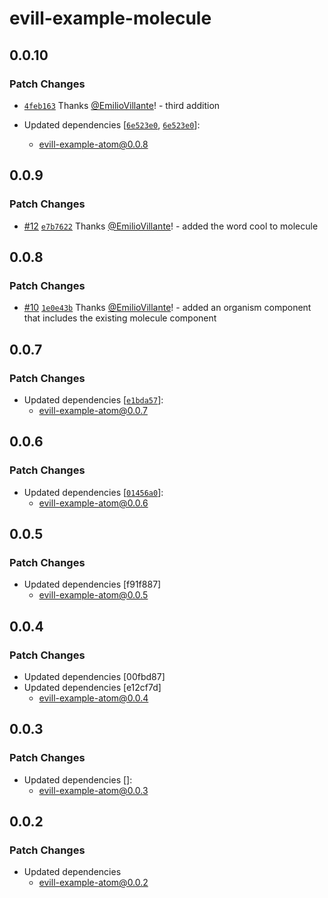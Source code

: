 # evill-example-molecule

## 0.0.10

### Patch Changes

- [`4feb163`](https://github.com/EmilioVillante/design-system-monorepo-poc/commit/4feb1637a4a9b7ebcfcdb018fcf28f545ac59543) Thanks [@EmilioVillante](https://github.com/EmilioVillante)! - third addition

- Updated dependencies [[`6e523e0`](https://github.com/EmilioVillante/design-system-monorepo-poc/commit/6e523e0d676606f1e8d786d8cb2ef8a5d9ded1ec), [`6e523e0`](https://github.com/EmilioVillante/design-system-monorepo-poc/commit/6e523e0d676606f1e8d786d8cb2ef8a5d9ded1ec)]:
  - evill-example-atom@0.0.8

## 0.0.9

### Patch Changes

- [#12](https://github.com/EmilioVillante/design-system-monorepo-poc/pull/12) [`e7b7622`](https://github.com/EmilioVillante/design-system-monorepo-poc/commit/e7b7622dbc3c186f712577249d6e18017a5399d7) Thanks [@EmilioVillante](https://github.com/EmilioVillante)! - added the word cool to molecule

## 0.0.8

### Patch Changes

- [#10](https://github.com/EmilioVillante/design-system-monorepo-poc/pull/10) [`1e0e43b`](https://github.com/EmilioVillante/design-system-monorepo-poc/commit/1e0e43b16b2247ac5db26ff80c39e0a8fdb6e360) Thanks [@EmilioVillante](https://github.com/EmilioVillante)! - added an organism component that includes the existing molecule component

## 0.0.7

### Patch Changes

- Updated dependencies [[`e1bda57`](https://github.com/EmilioVillante/design-system-monorepo-poc/commit/e1bda57951c4f5fe1aafc426eb5d482fa2fcf5d4)]:
  - evill-example-atom@0.0.7

## 0.0.6

### Patch Changes

- Updated dependencies [[`01456a0`](https://github.com/EmilioVillante/design-system-monorepo-poc/commit/01456a0b9d978a7fdb476db515a925433a9d97dd)]:
  - evill-example-atom@0.0.6

## 0.0.5

### Patch Changes

- Updated dependencies [f91f887]
  - evill-example-atom@0.0.5

## 0.0.4

### Patch Changes

- Updated dependencies [00fbd87]
- Updated dependencies [e12cf7d]
  - evill-example-atom@0.0.4

## 0.0.3

### Patch Changes

- Updated dependencies []:
  - evill-example-atom@0.0.3

## 0.0.2

### Patch Changes

- Updated dependencies
  - evill-example-atom@0.0.2
